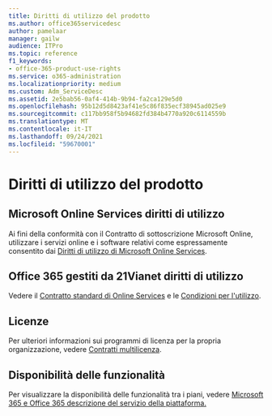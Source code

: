 ```yaml
---
title: Diritti di utilizzo del prodotto
ms.author: office365servicedesc
author: pamelaar
manager: gailw
audience: ITPro
ms.topic: reference
f1_keywords:
- office-365-product-use-rights
ms.service: o365-administration
ms.localizationpriority: medium
ms.custom: Adm_ServiceDesc
ms.assetid: 2e5bab56-0af4-414b-9b94-fa2ca129e5d0
ms.openlocfilehash: 95b12d5d8423af41e5c86f835ecf38945ad025e9
ms.sourcegitcommit: c117bb958f5b94682fd384b4770a920c6114559b
ms.translationtype: MT
ms.contentlocale: it-IT
ms.lasthandoff: 09/24/2021
ms.locfileid: "59670001"
---
```

# <a name="product-use-rights"></a>Diritti di utilizzo del prodotto

## <a name="microsoft-online-services-use-rights"></a>Microsoft Online Services diritti di utilizzo

Ai fini della conformità con il Contratto di sottoscrizione Microsoft Online, utilizzare i servizi online e i software relativi come espressamente consentito dai [Diritti di utilizzo di Microsoft Online Services](https://www.microsoftvolumelicensing.com/DocumentSearch.aspx?Mode=3&DocumentTypeId=37&ShowArchived=true).
  
## <a name="office-365-operated-by-21vianet-use-rights"></a>Office 365 gestiti da 21Vianet diritti di utilizzo

Vedere il [Contratto standard di Online Services](https://www.21vbluecloud.com/office365/O365-AgreeWebDir/) e le [Condizioni per l'utilizzo](https://www.21vbluecloud.com/office365/O365-TOU/).
  
## <a name="licensing"></a>Licenze

Per ulteriori informazioni sui programmi di licenza per la propria organizzazione, vedere [Contratti multilicenza](https://go.microsoft.com/fwlink/?LinkId=393693).
  
## <a name="feature-availability"></a>Disponibilità delle funzionalità

Per visualizzare la disponibilità delle funzionalità tra i piani, vedere [Microsoft 365 e Office 365 descrizione del servizio della piattaforma.](office-365-platform-service-description.md)
  

